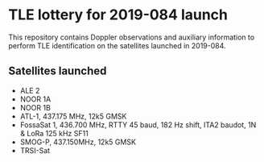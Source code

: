 # TLE lottery for 2019-084 launch

This repository contains Doppler observations and auxiliary information to
perform TLE identification on the satellites launched in 2019-084.

## Satellites launched

* ALE 2
* NOOR 1A
* NOOR 1B
* ATL-1, 437.175 MHz, 12k5 GMSK
* FossaSat 1, 436.700 MHz, RTTY 45 baud, 182 Hz shift, ITA2 baudot, 1N & LoRa
  125 kHz SF11
* SMOG-P, 437.150MHz, 12k5 GMSK
* TRSI-Sat
